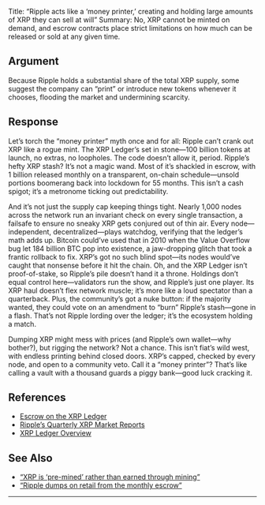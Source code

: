 Title: “Ripple acts like a ‘money printer,’ creating and holding large amounts of XRP they can sell at will”
Summary: No, XRP cannot be minted on demand, and escrow contracts place strict limitations on how much can be released or sold at any given time.

## Argument  
Because Ripple holds a substantial share of the total XRP supply, some suggest the company can “print” or introduce new tokens whenever it chooses, flooding the market and undermining scarcity.

## Response  
Let’s torch the “money printer” myth once and for all: Ripple can’t crank out XRP like a rogue mint. The XRP Ledger’s set in stone—100 billion tokens at launch, no extras, no loopholes. The code doesn’t allow it, period. Ripple’s hefty XRP stash? It’s not a magic wand. Most of it’s shackled in escrow, with 1 billion released monthly on a transparent, on-chain schedule—unsold portions boomerang back into lockdown for 55 months. This isn’t a cash spigot; it’s a metronome ticking out predictability.

And it’s not just the supply cap keeping things tight. Nearly 1,000 nodes across the network run an invariant check on every single transaction, a failsafe to ensure no sneaky XRP gets conjured out of thin air. Every node—independent, decentralized—plays watchdog, verifying that the ledger’s math adds up. Bitcoin could’ve used that in 2010 when the Value Overflow bug let 184 billion BTC pop into existence, a jaw-dropping glitch that took a frantic rollback to fix. XRP’s got no such blind spot—its nodes would’ve caught that nonsense before it hit the chain.
Oh, and the XRP Ledger isn’t proof-of-stake, so Ripple’s pile doesn’t hand it a throne. Holdings don’t equal control here—validators run the show, and Ripple’s just one player. Its XRP haul doesn’t flex network muscle; it’s more like a loud spectator than a quarterback. Plus, the community’s got a nuke button: if the majority wanted, they could vote on an amendment to “burn” Ripple’s stash—gone in a flash. That’s not Ripple lording over the ledger; it’s the ecosystem holding a match.

Dumping XRP might mess with prices (and Ripple’s own wallet—why bother?), but rigging the network? Not a chance. This isn’t fiat’s wild west, with endless printing behind closed doors. XRP’s capped, checked by every node, and open to a community veto. Call it a “money printer”? That’s like calling a vault with a thousand guards a piggy bank—good luck cracking it.

## References
- [Escrow on the XRP Ledger](https://xrpl.org/escrow.html)
- [Ripple’s Quarterly XRP Market Reports](https://ripple.com/insights/)
- [XRP Ledger Overview](https://xrpl.org/)

## See Also
- [“XRP is ‘pre-mined’ rather than earned through mining”](xrp-is-pre-mined-rather-than-earned-through-mining.html)
- [“Ripple dumps on retail from the monthly escrow”](ripple-dumps-on-retail-from-the-monthly-escrow.html)

---

